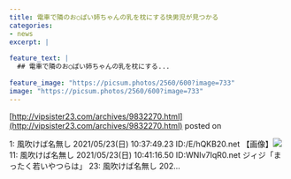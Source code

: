 ```yaml
---
title: 電車で隣のお○ぱい姉ちゃんの乳を枕にする快男児が見つかる
categories:
- news
excerpt: |
  
feature_text: |
  ## 電車で隣のお○ぱい姉ちゃんの乳を枕にする...
  
feature_image: "https://picsum.photos/2560/600?image=733"
image: "https://picsum.photos/2560/600?image=733"
---
```


[http://vipsister23.com/archives/9832270.html](http://vipsister23.com/archives/9832270.html)
posted on 

<!--more-->

1: 風吹けば名無し 2021/05/23(日) 10:37:49.23 ID:/E/hQKB20.net 【画像】![](https://livedoor.blogimg.jp/vipsister23/imgs/f/9/f9d0c37b.jpg) 11: 風吹けば名無し 2021/05/23(日) 10:41:16.50 ID:WNIv7IqR0.net ジィジ「まったく若いやつらは」 23: 風吹けば名無し 202...
